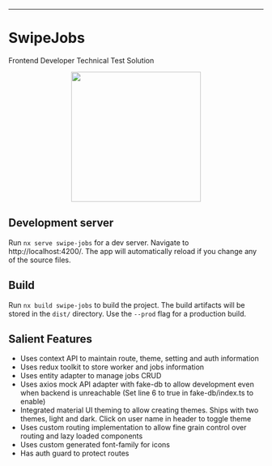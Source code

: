 ---

# SwipeJobs

Frontend Developer Technical Test Solution

<p  style="text-align: center;"><img  src="https://abhinavbakshi.in/static/logo-alt.png"  width="256"></p>

## Development server

Run `nx serve swipe-jobs` for a dev server. Navigate to http://localhost:4200/. The app will automatically reload if you change any of the source files.

## Build

Run `nx build swipe-jobs` to build the project. The build artifacts will be stored in the `dist/` directory. Use the `--prod` flag for a production build.

## Salient Features

- Uses context API to maintain route, theme, setting and auth information
- Uses redux toolkit to store worker and jobs information
- Uses entity adapter to manage jobs CRUD
- Uses axios mock API adapter with fake-db to allow development even when backend is unreachable (Set line 6 to true in fake-db/index.ts to enable)
- Integrated material UI theming to allow creating themes. Ships with two themes, light and dark. Click on user name in header to toggle theme
- Uses custom routing implementation to allow fine grain control over routing and lazy loaded components
- Uses custom generated font-family for icons
- Has auth guard to protect routes
